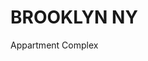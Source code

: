 # BROOKLYN NY
<!doctype html
<html lang="en US">
<head>
Appartment Complex
</head>
<img scr="images/Screenshot 2025-09-29 at 12.43.32 PM.png">